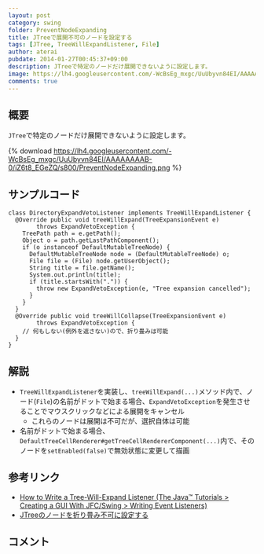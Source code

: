 ```yaml
---
layout: post
category: swing
folder: PreventNodeExpanding
title: JTreeで展開不可のノードを設定する
tags: [JTree, TreeWillExpandListener, File]
author: aterai
pubdate: 2014-01-27T00:45:37+09:00
description: JTreeで特定のノードだけ展開できないように設定します。
image: https://lh4.googleusercontent.com/-WcBsEg_mxgc/UuUbyvn84EI/AAAAAAAAB-0/iZ6t8_EGeZQ/s800/PreventNodeExpanding.png
comments: true
---
```

## 概要
`JTree`で特定のノードだけ展開できないように設定します。

{% download https://lh4.googleusercontent.com/-WcBsEg_mxgc/UuUbyvn84EI/AAAAAAAAB-0/iZ6t8_EGeZQ/s800/PreventNodeExpanding.png %}

## サンプルコード
<pre class="prettyprint"><code>class DirectoryExpandVetoListener implements TreeWillExpandListener {
  @Override public void treeWillExpand(TreeExpansionEvent e)
        throws ExpandVetoException {
    TreePath path = e.getPath();
    Object o = path.getLastPathComponent();
    if (o instanceof DefaultMutableTreeNode) {
      DefaultMutableTreeNode node = (DefaultMutableTreeNode) o;
      File file = (File) node.getUserObject();
      String title = file.getName();
      System.out.println(title);
      if (title.startsWith(".")) {
        throw new ExpandVetoException(e, "Tree expansion cancelled");
      }
    }
  }
  @Override public void treeWillCollapse(TreeExpansionEvent e)
        throws ExpandVetoException {
    // 何もしない(例外を返さない)ので、折り畳みは可能
  }
}
</code></pre>

## 解説
- `TreeWillExpandListener`を実装し、`treeWillExpand(...)`メソッド内で、ノード(`File`)の名前がドットで始まる場合、`ExpandVetoException`を発生させることでマウスクリックなどによる展開をキャンセル
    - これらのノードは展開は不可だが、選択自体は可能
- 名前がドットで始まる場合、`DefaultTreeCellRenderer#getTreeCellRendererComponent(...)`内で、そのノードを`setEnabled(false)`で無効状態に変更して描画

<!-- dummy comment line for breaking list -->

## 参考リンク
- [How to Write a Tree-Will-Expand Listener (The Java™ Tutorials > Creating a GUI With JFC/Swing > Writing Event Listeners)](https://docs.oracle.com/javase/tutorial/uiswing/events/treewillexpandlistener.html)
- [JTreeのノードを折り畳み不可に設定する](https://ateraimemo.com/Swing/TreeNodeCollapseVeto.html)

<!-- dummy comment line for breaking list -->

## コメント
